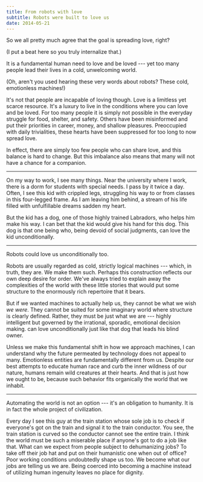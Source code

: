 ```yaml
---
title: From robots with love
subtitle: Robots were built to love us
date: 2014-05-21
---
```


So we all pretty much agree that the goal is spreading love, right?

(I put a beat here so you truly internalize that.)

It is a fundamental human need to love and be loved --- yet too many people lead their lives in a cold, unwelcoming world.

(Oh, aren't you used hearing these very words about robots? These cold, emotionless machines!)

It's not that people are incapable of loving though. Love is a limitless yet scarce resource. It's a luxury to live in the conditions where you can love and be loved. For too many people it is simply not possible in the everyday struggle for food, shelter, and safety. Others have been misinformed and put their priorities in career, money, and shallow pleasures. Preoccupied with daily trivialities, these hearts have been suppressed for too long to now spread love.

In effect, there are simply too few people who can share love, and this balance is hard to change. But this imbalance also means that many will not have a chance for a companion.

---

On my way to work, I see many things. Near the university where I work, there is a dorm for students with special needs. I pass by it twice a day. Often, I see this kid with crippled legs, struggling his way to or from classes in this four-legged frame. As I am leaving him behind, a stream of his life filled with unfulfillable dreams sadden my heart.

But the kid has a dog, one of those highly trained Labradors, who helps him make his way. I can bet that the kid would give his hand for this dog. This dog is that one being who, being devoid of social judgments, can love the kid unconditionally.

---

Robots could love us unconditionally too.

Robots are usually regarded as cold, strictly logical machines --- which, in truth, they are. We make them such. Perhaps this construction reflects our own deep desire for order. We've always tried to explain away the complexities of the world with these little stories that would put some structure to the enormously rich repertoire that it bears.

But if we wanted machines to actually help us, they cannot be what we wish *we were*. They cannot be suited for some imaginary world where structure is clearly defined. Rather, they must be just what we are --- highly intelligent but governed by the irrational, sporadic, emotional decision making. can love unconditionally just like that dog that leads his blind owner.

Unless we make this fundamental shift in how we approach machines, I can understand why the future permeated by technology does not appeal to many. Emotionless entities are fundamentally different from us. Despite our best attempts to educate human race and curb the inner wildness of our nature, humans remain wild creatures at their hearts. And that is just how we ought to be, because such behavior fits organically the world that we inhabit.

---

Automating the world is not an option --- it's an obligation to humanity. It is in fact the whole project of civilization.

Every day I see this guy at the train station whose sole job is to check if everyone's got on the train and signal it to the train conductor. You see, the train station is curved so the conductor cannot see the entire train. I think the world must be such a miserable place if anyone's got to do a job like that. What can we expect from people subject to dehumanizing jobs? To take off their job hat and put on their humanistic one when out of office? Poor working conditions undoubtedly shape us too. We become what our jobs are telling us we are. Being coerced into becoming a machine instead of utilizing human ingenuity leaves no place for dignity.